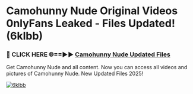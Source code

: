 # Camohunny Nude Original Videos 0nlyFans Leaked - Files Updated! (6klbb)

<h3>🔴 CLICK HERE 🌐==►► <a href="https://tinyurl.com/52m3yx9h" rel="nofollow">Camohunny Nude Updated Files</a></h3>

Get Camohunny Nude and all content. Now you can access all videos and pictures of Camohunny Nude. New Updated Files 2025!

[![6klbb](https://i.imgur.com/TnHtlc8.gif)](https://tinyurl.com/52m3yx9h)

